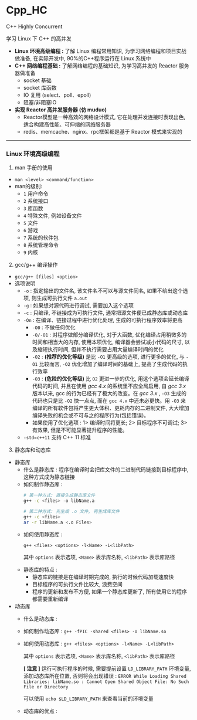 # Cpp_HC
C++ Highly Concurrent

学习 Linux 下 C++ 的高并发

- **Linux 环境高级编程 :** 了解 Linux 编程常用知识, 为学习网络编程和项目实战做准备, 在实际开发中, 90%的C++程序运行在 Linux 系统中
- **C++ 网络编程基础 :** 了解网络编程的基础知识, 为学习高并发的 Reactor 服务器做准备
  - socket 基础
  - socket 库函数
  - IO 复用 (select、poll、epoll)
  - 阻塞/非阻塞IO
- **实现 Reactor 高并发服务器 (仿 muduo)**
  - Reactor模型是一种高效的网络设计模式, 它在处理并发连接时表现出色, 适合构建高性能、可伸缩的网络服务器
  - redis、memcache、nginx、rpc框架都是基于 Reactor 模式来实现的

---
### Linux 环境高级编程
1. man 手册的使用
  - `man <level> <command/function>`
  - man的级别:
    - `1` 用户命令
    - `2` 系统接口
    - `3` 库函数
    - `4` 特殊文件, 例如设备文件
    - `5` 文件
    - `6` 游戏
    - `7` 系统的软件包
    - `8` 系统管理命令
    - `9` 内核
2. gcc/g++ 编译操作
  - `gcc/g++ [files] <option>`
  - 选项说明
    - `-o` : 指定输出的文件名, 该文件名不可以与源文件同名, 如果不给出这个选项, 则生成可执行文件 `a.out`
    - `-g` : 如果想对源代码进行调试, 需要加入这个选项
    - `-c` : 只编译, 不链接成为可执行文件, 通常把源文件便已成静态库或动态库
    - `-On` : 在编译、链接过程中进行优化处理, 生成的可执行程序效率将更高
      - `-O0` : 不做任何优化
      - `-O/-O1` : 对程序做部分编译优化, 对于大函数, 优化编译占用稍微多的时间和相当大的内存, 使用本项优化, 编译器会尝试减小代码的尺寸, 以及缩短执行时间, 但并不执行需要占用大量编译时间的优化
      - `-O2` : **(推荐的优化等级)** 是比 `-O1` 更高级的选项, 进行更多的优化, 与 `-O1` 比较而言, `-O2` 优化增加了编译时间的基础上, 提高了生成代码的执行效率
      - `-O3` : **(危险的优化等级)** 比 `O2` 更进一步的优化, 用这个选项会延长编译代码的时间, 并且在使用 *gcc 4.x* 的系统里不应全局启用, 自 *gcc 3.x* 版本以来, gcc 的行为已经有了极大的改变。在 *gcc 3.x* , `-O3` 生成的代码也只是比 `-O2` 快一点点, 而在 `gcc 4.x` 中还未必更快。用 `-O3` 来编译的所有软件包将产生更大体积、更耗内存的二进制文件, 大大增加编译失败的机会或不可与之的程序行为(包括错误)。
      - 如果使用了优化选项 : 1> 编译时间将更长; 2> 目标程序不可调试; 3> 有效果, 但是不可能显著提升程序的性能。
    - `-std=c++11` 支持 C++ 11 标准
3. 静态库和动态库
  - 静态库
    - 什么是静态库 : 程序在编译时会把库文件的二进制代码链接到目标程序中, 这种方式成为静态链接
    - 如何制作静态库 : 
      ```bash
      # 第一种方式: 直接生成静态库文件
      g++ -c <files> -o libName.a
      
      # 第二种方式: 先生成 .o 文件, 再生成库文件
      g++ -c <files>
      ar -r libName.a <.o Files>      
      ```
    - 如何使用静态库 : <p>
      `g++ <files> <options> -l<Name> -L<libPath>` <p>
      其中 `options` 表示选项, `<Name>` 表示库名称, `<libPath>` 表示库路径
    - 静态库的特点 :
      - 静态库的链接是在编译时期完成的, 执行的时候代码加载速度快
      - 目标程序的可执行文件比较大, 浪费空间
      - 程序的更新和发布不方便, 如果一个静态库更新了, 所有使用它的程序都需要重新编译
  - 动态库
    - 什么是动态库 : 

    - 如何制作动态库 :
      `g++ -fPIC -shared <files> -o libName.so`
    - 如何使用动态库 :
      `g++ <files> <options> -l<Name> -L<libPath>` <p>
      其中 `options` 表示选项, `<Name>` 表示库名称, `<libPath>` 表示库路径 <p>
      **[ 注意 ]** 运行可执行程序的时候, 需要提前设置 `LD_LIBRARY_PATH` 环境变量, 添加动态库所在位置, 否则将会出现错误 : `ERROR While Loading Shared Libraries: libName.so : Cannot Open Shared Object File: No Such File or Directory` <p>
      可以使用 `echo $LD_LIBRARY_PATH` 来查看当前的环境变量
    - 动态库的优点 :



